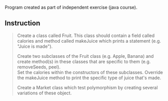 Program created as part of independent exercise (java course).

## Instruction
> Create a class called Fruit. This class should contain a field
> called calories and method called makeJuice which prints a statement (e.g. "Juice is made"). </br>
> 
> Create two subclasses of the Fruit class (e.g. Apple, Banana) and create method(s) 
> in these classes that are specific to them (e.g. removeSeeds, peel). </br>
> Set the calories within the constructors of these subclasses.
> Override the makeJuice method to print the specific type of juice that's made.
> 
> Create a Market class which test polymorphism by creating several variations of these object.